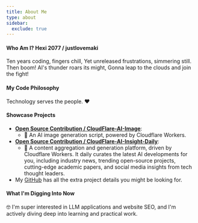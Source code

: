 ```yaml
---
title: About Me
type: about
sidebar:
  exclude: true
---
```

#### Who Am I? Hexi 2077 / justlovemaki

Ten years coding, fingers chill,
Yet unreleased frustrations, simmering still.
Then boom! AI's thunder roars its might,
Gonna leap to the clouds and join the fight!

#### My Code Philosophy

Technology serves the people. ❤️

#### Showcase Projects

*   **[Open Source Contribution / CloudFlare-AI-Image](https://github.com/justlovemaki/CloudFlare-AI-Image)**:
    *   🎨 An AI image generation script, powered by Cloudflare Workers.
*   **[Open Source Contribution / CloudFlare-AI-Insight-Daily](https://github.com/justlovemaki/CloudFlare-AI-Insight-Daily)**:
    *   🧠 A content aggregation and generation platform, driven by Cloudflare Workers. It daily curates the latest AI developments for you, including industry news, trending open-source projects, cutting-edge academic papers, and social media insights from tech thought leaders.
*   My [GitHub](https://github.com/justlovemaki) has all the extra project details you might be looking for.

#### What I'm Digging Into Now

🤓 I'm super interested in LLM applications and website SEO, and I'm actively diving deep into learning and practical work.